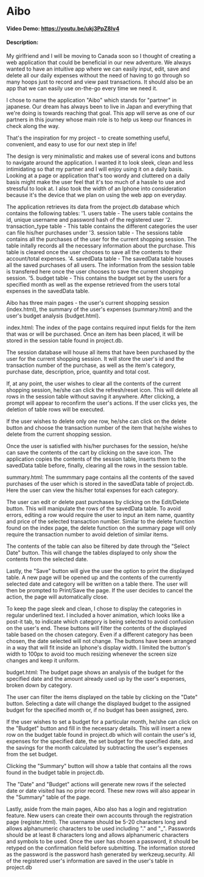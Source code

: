 # Aibo
#### Video Demo:  <https://youtu.be/ukj3PpZ8Iv4>
#### Description:

My girlfriend and I will be moving to Canada soon so I thought of creating a web application that could be beneficial in our new adventure. We always wanted to have an intuitive app where we can easily input, edit, save and delete all our daily expenses without the need of having to go through so many hoops just to record and view past transactions. It should also be an app that we can easily use on-the-go every time we need it.

I chose to name the application "Aibo" which stands for "partner" in japanese. Our dream has always been to live in Japan and everything that we're doing is towards reaching that goal. This app will serve as one of our partners in this journey whose main role is to help us keep our finances in check along the way.

That's the inspiration for my project - to create something useful, convenient, and easy to use for our next step in life!

The design is very minimalistic and makes use of several icons and buttons to navigate around the application. I wanted it to look sleek, clean and less intimidating so that my partner and I will enjoy using it on a daily basis. Looking at a page or application that's too wordy and cluttered on a daily basis might make the user feel that it's too much of a hassle to use and stressful to look at. I also took the width of an Iphone into consideration because it's the device that we plan on using the web app on everyday.

The application retrieves its data from the project.db database which contains the following tables:
'1. users table - The users table contains the id, unique username and password hash of the registered user
'2. transaction_type table - This table contains the different categories the user can file his/her purchases under
'3. session table - The sessions table contains all the purchases of the user for the current shopping session. The table initally records all the necessary information about the purchase. This table is cleared once the user chooses to save all the contents to their account/total expenses.
'4. savedData table - The savedData table houses all the saved purchases of all users. The information from the session table is transfered here once the user chooses to save the current shopping session.
'5. budget table - This contains the budget set by the users for a specified month as well as the expense retrieved from the users total expenses in the savedData table.

Aibo has three main pages - the user's current shopping session (index.html), the summary of the user's expenses (summary.html) and the user's budget analysis (budget.html).

index.html:
The index of the page contains required input fields for the item that was or will be purchased. Once an item has been placed, it will be stored in the session table found in project.db.

The session database will house all items that have been purchased by the user for the current shopping session. It will store the user's id and the transaction number of the purchase, as well as the item's category, purchase date, description, price, quantity and total cost.

If, at any point, the user wishes to clear all the contents of the current shopping session, he/she can click the refresh/reset icon. This will delete all rows in the session table without saving it anywhere. After clicking, a prompt will appear to reconfirm the user's actions. If the user clicks yes, the deletion of table rows will be executed.

If the user wishes to delete only one row, he/she can click on the delete button and choose the transaction number of the item that he/she wishes to delete from the current shopping session.

Once the user is satisfied with his/her purchases for the session, he/she can save the contents of the cart by clicking on the save icon. The application copies the contents of the session table, inserts them to the savedData table before, finally, clearing all the rows in the session table.

summary.html:
The summmary page contains all the contents of the saved purchases of the user which is stored in the savedData table of project.db. Here the user can view the his/her total expenses for each category.

The user can edit or delete past purchases by clicking on the Edit/Delete button. This will manipulate the rows of the savedData table. To avoid errors, editing a row would require the user to input an item name, quantity and price of the selected transaction number. Similar to the delete function found on the index page, the delete function on the summary page will only require the transaction number to avoid deletion of similar items.

The contents of the table can also be filtered by date through the "Select Date" button. This will change the tables displayed to only show the contents from the selected date.

Lastly, the "Save" button will give the user the option to print the displayed table. A new page will be opened up and the contents of the currently selected date and category will be written on a table there. The user will then be prompted to Print/Save the page. If the user decides to cancel the action, the page will automatically close.

To keep the page sleek and clean, I chose to display the categories in regular underlined text. I included a hover animation, which looks like a post-it tab, to indicate which category is being selected to avoid confusion on the user's end. These buttons will filter the contents of the displayed table based on the chosen category. Even if a different category has been chosen, the date selected will not change. The buttons have been arranged in a way that will fit inside an Iphone's display width. I limited the button's width to 100px to avoid too much resizing whenever the screen size changes and keep it uniform.

budget.html:
The budget page shows an analysis of the budget for the specified date and the amount already used up by the user's expenses, broken down by category.

The user can filter the items displayed on the table by clicking on the "Date" button. Selecting a date will change the displayed budget to the assigned budget for the specified month or, if no budget has been assigned, zero.

If the user wishes to set a budget for a particular month, he/she can click on the "Budget" button and fill in the necessary details. This will insert a new row on the budget table found in project.db which will contain the user's id, expenses for the specified date, the set budget for the specified date, and the savings for the month calculated by subtracting the user's expenses from the set budget.

Clicking the "Summary" button will show a table that contains all the rows found in the budget table in project.db.

The "Date" and "Budget" actions will generate new rows if the selected date or date visited has no prior record. These new rows will also appear in the "Summary" table of the page.

Lastly, aside from the main pages, Aibo also has a login and registration feature. New users can create their own accounts through the registration page (register.html). The username should be 5-20 characters long and allows alphanumeric characters to be used including "." and "_". Passwords should be at least 8 characters long and allows alphanumeric characters and symbols to be used. Once the user has chosen a password, it should be retyped on the confirmation field before submitting. The information stored as the password is the password hash generated by werkzeug.security. All of the registered user's information are saved in the user's table in project.db

